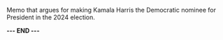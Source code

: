 
Memo that argues for making Kamala Harris the Democratic nominee for
President in the 2024 election.

**--- END ---**

